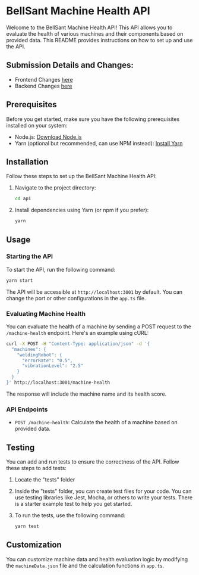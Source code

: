 # BellSant Machine Health API

Welcome to the BellSant Machine Health API! This API allows you to evaluate the health of various machines and their components based on provided data. This README provides instructions on how to set up and use the API.

## Submission Details and Changes:

- Frontend Changes [here](../native-app/changes.md) 
- Backend Changes [here](./changes.md)

## Prerequisites

Before you get started, make sure you have the following prerequisites installed on your system:

- Node.js: [Download Node.js](https://nodejs.org/)
- Yarn (optional but recommended, can use NPM instead): [Install Yarn](https://classic.yarnpkg.com/en/docs/install/)

## Installation

Follow these steps to set up the BellSant Machine Health API:

1. Navigate to the project directory:

   ```bash
   cd api
   ```

2. Install dependencies using Yarn (or npm if you prefer):

   ```bash
   yarn
   ```

## Usage

### Starting the API

To start the API, run the following command:

```bash
yarn start
```

The API will be accessible at `http://localhost:3001` by default. You can change the port or other configurations in the `app.ts` file.

### Evaluating Machine Health

You can evaluate the health of a machine by sending a POST request to the `/machine-health` endpoint. Here's an example using cURL:

```bash
curl -X POST -H "Content-Type: application/json" -d '{
  "machines": {
    "weldingRobot": {
      "errorRate": "0.5",
      "vibrationLevel": "2.5"
    }
  }
}' http://localhost:3001/machine-health
```

The response will include the machine name and its health score.

### API Endpoints

- `POST /machine-health`: Calculate the health of a machine based on provided data.

## Testing

You can add and run tests to ensure the correctness of the API. Follow these steps to add tests:

1. Locate the "tests" folder

2. Inside the "tests" folder, you can create test files for your code. You can use testing libraries like Jest, Mocha, or others to write your tests. There is a starter example test to help you get started.

3. To run the tests, use the following command:

   ```bash
   yarn test
   ```

## Customization

You can customize machine data and health evaluation logic by modifying the `machineData.json` file and the calculation functions in `app.ts`.
